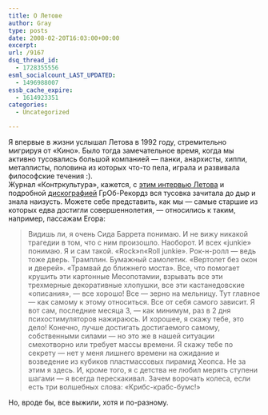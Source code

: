```yaml
---
title: О Летове
author: Gray
type: posts
date: 2008-02-20T16:03:00+00:00
excerpt:
url: /9167
dsq_thread_id:
  - 1728355556
esml_socialcount_LAST_UPDATED:
  - 1496988007
essb_cache_expire:
  - 1614923351
categories:
  - Uncategorized

---
```








Я впервые в жизни услышал Летова в 1992 году, стремительно мигрируя от &#171;Кино&#187;. Было тогда замечательное время, когда мы активно тусовались большой компанией &#8212; панки, анархисты, хиппи, металлисты, половина из которых что-то пела, играла и развивала философские течения :).  
Журнал &#171;Контркультура&#187;, кажется, с <a href="http://gr-oborona.ru/pub/anarhi/1056981372.html" target="_blank">этим интервью Летова</a> и подробной <a href="http://gr-oborona.ru/pub/anarhi/1056981293.html" target="_blank">дискографией</a> ГрОб-Рекордз вся тусовка зачитала до дыр и знала наизусть. Можете себе представить, как мы &#8212; самые старшие из которых едва достигли совершеннолетия, &#8212; относились к таким, например, пассажам Егора:

> Видишь ли, я очень Сида Баррета понимаю. И не вижу никакой трагедии в том, что с ним произошло. Hаоборот. И всех «junkie» понимаю. Я и сам такой. «Rock»n«Roll junkie». Рок-н-ролл — ведь тоже дверь. Трамплин. Бумажный самолетик. «Вертолет без окон и дверей». «Трамвай до ближнего моста». Все, что помогает крушить эти картонные Месопотамии, взрывать все эти трехмерные декоративные хлопушки, все эти кастанедовские «описания», — все хорошо! Все — зерно на мельницу. Тут главное — как самому к этому относиться. Все от себя самого зависит. Я вот сам, последние месяца 3, — как минимум, раз в 2 дня психостимуляторов нажираюсь. И хорошее, я скажу тебе, это дело! Конечно, лучше достигать достигаемого самому, собственными силами — но это же в нашей ситуации смехотворно или требует массы времени. Я скажу тебе по секрету — нет у меня лишнего времени на ожидание и возведение из кубиков пластмассовых пирамид Хеопса. Hе за этим я здесь. И, кроме того, я с детства не любил мерять ступени шагами — я всегда перескакивал. Зачем ворочать колеса, если есть три волшебных слова: «Крибс-крабс-бумс!»

Но, вроде бы, все выжили, хотя и по-разному.